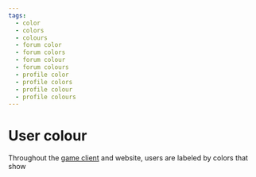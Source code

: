 ```yaml
---
tags:
  - color
  - colors
  - colours
  - forum color
  - forum colors
  - forum colour
  - forum colours
  - profile color
  - profile colors
  - profile colour
  - profile colours
---
```


# User colour

Throughout the [game client](/wiki/Client) and website, users are labeled by colors that show
